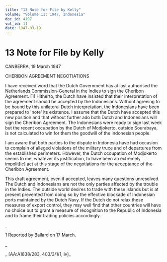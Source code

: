 ```yaml
---
title: "13 Note for File by Kelly"
volume: "Volume 11: 1947, Indonesia"
doc_id: 4197
vol_id: 11
date: 1947-03-19
---
```


# 13 Note for File by Kelly

CANBERRA, 19 March 1947

CHERIBON AGREEMENT NEGOTIATIONS

I have received word that the Dutch Government has at last authorised the Netherlands Commission-General in the Indies to sign the Cheribon Agreement. [1] Hitherto, the Dutch have insisted that their interpretation of the agreement should be accepted by the Indonesians. Without agreeing to be bound by this unilateral Dutch interpretation, the Indonesians have been prepared to 'note' its existence. I assume that the Dutch have accepted this new position and that without further ado both Dutch and Indonesians will sign the Cheribon Agreement. The Indonesians were ready to sign last week but the recent occupation by the Dutch of Modjokerto, outside Sourabaya, is not calculated to win for them the goodwill of the Indonesian people.

I am aware that both parties to the dispute in Indonesia have had occasion to complain of alleged violations of the military truce and of departures from the established perimeters. However, the Dutch occupation of Modjokerto seems to me, whatever its justification, to have been an extremely impolit[ic] act at this stage of the negotiations for the acceptance of the Cheribon Agreement.

This draft agreement, even if accepted, leaves many questions unresolved. The Dutch and Indonesians are not the only parties affected by the trouble in the Indies. The outside world desires to trade with these islands but is at present prevented from doing so by the effective blockade of Indonesian ports maintained by the Dutch Navy. If the Dutch do not relax these measures of export control, they may well find that other countries will have no choice but to grant a measure of recognition to the Republic of Indonesia and to frame their trading policies accordingly.

_

1 Reported by Ballard on 17 March.

_

_ [AA:A1838/283, 403/3/1/1, iv]_
